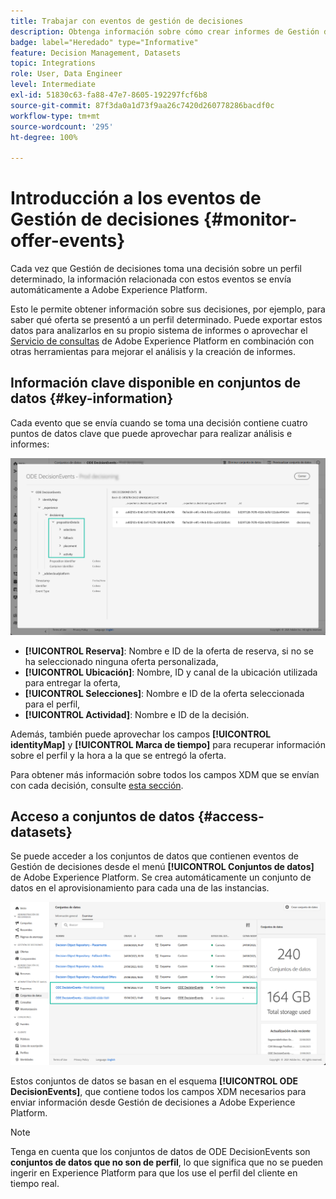 ```yaml
---
title: Trabajar con eventos de gestión de decisiones
description: Obtenga información sobre cómo crear informes de Gestión de decisiones en Adobe Experience Platform.
badge: label="Heredado" type="Informative"
feature: Decision Management, Datasets
topic: Integrations
role: User, Data Engineer
level: Intermediate
exl-id: 51830c63-fa88-47e7-8605-192297fcf6b8
source-git-commit: 87f3da0a1d73f9aa26c7420d260778286bacdf0c
workflow-type: tm+mt
source-wordcount: '295'
ht-degree: 100%

---
```


# Introducción a los eventos de Gestión de decisiones {#monitor-offer-events}

Cada vez que Gestión de decisiones toma una decisión sobre un perfil determinado, la información relacionada con estos eventos se envía automáticamente a Adobe Experience Platform.

Esto le permite obtener información sobre sus decisiones, por ejemplo, para saber qué oferta se presentó a un perfil determinado. Puede exportar estos datos para analizarlos en su propio sistema de informes o aprovechar el [Servicio de consultas](https://experienceleague.adobe.com/docs/experience-platform/query/home.html?lang=es) de Adobe Experience Platform en combinación con otras herramientas para mejorar el análisis y la creación de informes.

## Información clave disponible en conjuntos de datos {#key-information}

Cada evento que se envía cuando se toma una decisión contiene cuatro puntos de datos clave que puede aprovechar para realizar análisis e informes:

![](../assets/events-dataset-preview.png)

* **[!UICONTROL Reserva]**: Nombre e ID de la oferta de reserva, si no se ha seleccionado ninguna oferta personalizada,
* **[!UICONTROL Ubicación]**: Nombre, ID y canal de la ubicación utilizada para entregar la oferta,
* **[!UICONTROL Selecciones]**: Nombre e ID de la oferta seleccionada para el perfil,
* **[!UICONTROL Actividad]**: Nombre e ID de la decisión.

Además, también puede aprovechar los campos  **[!UICONTROL identityMap]** y **[!UICONTROL Marca de tiempo]** para recuperar información sobre el perfil y la hora a la que se entregó la oferta.

Para obtener más información sobre todos los campos XDM que se envían con cada decisión, consulte [esta sección](xdm-fields.md).

## Acceso a conjuntos de datos {#access-datasets}

Se puede acceder a los conjuntos de datos que contienen eventos de Gestión de decisiones desde el menú **[!UICONTROL Conjuntos de datos]** de Adobe Experience Platform. Se crea automáticamente un conjunto de datos en el aprovisionamiento para cada una de las instancias.

![](../assets/events-datasets-list.png)

Estos conjuntos de datos se basan en el esquema **[!UICONTROL ODE DecisionEvents]**, que contiene todos los campos XDM necesarios para enviar información desde Gestión de decisiones a Adobe Experience Platform.

>[!NOTE]
>
>Tenga en cuenta que los conjuntos de datos de ODE DecisionEvents son **conjuntos de datos que no son de perfil**, lo que significa que no se pueden ingerir en Experience Platform para que los use el perfil del cliente en tiempo real.
